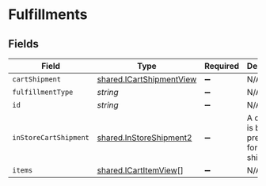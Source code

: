 # Fulfillments


## Fields

| Field                                                                       | Type                                                                        | Required                                                                    | Description                                                                 |
| --------------------------------------------------------------------------- | --------------------------------------------------------------------------- | --------------------------------------------------------------------------- | --------------------------------------------------------------------------- |
| `cartShipment`                                                              | [shared.ICartShipmentView](../../../sdk/models/shared/icartshipmentview.md) | :heavy_minus_sign:                                                          | N/A                                                                         |
| `fulfillmentType`                                                           | *string*                                                                    | :heavy_minus_sign:                                                          | N/A                                                                         |
| `id`                                                                        | *string*                                                                    | :heavy_minus_sign:                                                          | N/A                                                                         |
| `inStoreCartShipment`                                                       | [shared.InStoreShipment2](../../../sdk/models/shared/instoreshipment2.md)   | :heavy_minus_sign:                                                          | A cart that is being prepared for shipment                                  |
| `items`                                                                     | [shared.ICartItemView](../../../sdk/models/shared/icartitemview.md)[]       | :heavy_minus_sign:                                                          | N/A                                                                         |